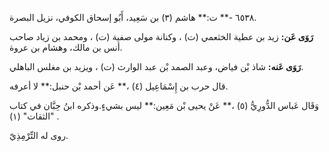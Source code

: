 ٦٥٣٨ -** ت:** هاشم (٣) بن سَعِيد، أَبُو إسحاق الكوفي، نزيل البصرة.

**رَوَى عَن:** زيد بن عطية الخثعمي (ت) ، وكنانة مولى صفية (ت) ، ومحمد بن زياد صاحب أنس بن مالك، وهشام بن عروة.

**رَوَى عَنه:** شاذ بْن فياض، وعبد الصمد بْن عبد الوارث (ت) ، ويزيد بن مغلس الباهلي.

قال حرب بن إِسْمَاعِيل (٤) ،** عَن أحمد بْن حنبل:** لا أعرفه.

وَقَال عَباس الدُّورِيُّ (٥) ،** عَنْ يحيى بْن مَعِين:** ليس بشيءٍ.وذكره ابنُ حِبَّان في كتاب "الثقات" (١) .

روى له التِّرْمِذِيّ.